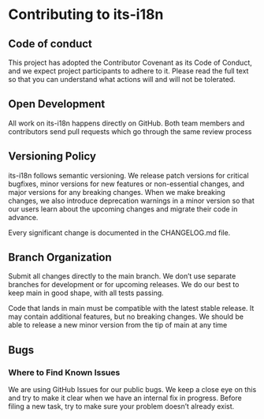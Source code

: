 # Contributing to its-i18n

## Code of conduct

 This project has adopted the Contributor Covenant as its Code of Conduct, and we expect project
participants to adhere to it. Please read the full text so that you can understand what actions
will and will not be tolerated.

## Open Development

 All work on its-i18n happens directly on GitHub. Both team members and contributors send pull
requests which go through the same review process

## Versioning Policy

 its-i18n follows semantic versioning. We release patch versions for critical bugfixes, minor
versions for new features or non-essential changes, and major versions for any breaking changes.
 When we make breaking changes, we also introduce deprecation warnings in a minor version so that
our users learn about the upcoming changes and migrate their code in advance.

Every significant change is documented in the CHANGELOG.md file.

## Branch Organization

 Submit all changes directly to the main branch. We don’t use separate branches for development or
for upcoming releases. We do our best to keep main in good shape, with all tests passing.

 Code that lands in main must be compatible with the latest stable release. It may contain additional
features, but no breaking changes. We should be able to release a new minor version from the tip of
main at any time

## Bugs

### Where to Find Known Issues

 We are using GitHub Issues for our public bugs. We keep a close eye on this and try to make it
clear when we have an internal fix in progress. Before filing a new task, try to make sure your
problem doesn’t already exist.

